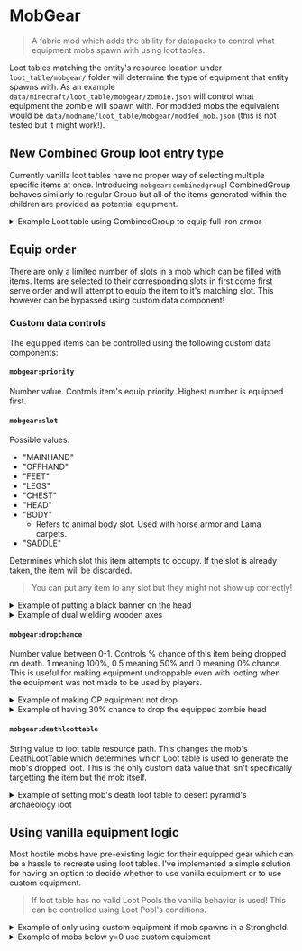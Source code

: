 # MobGear
> A fabric mod which adds the ability for datapacks to control what equipment mobs spawn with using loot tables.

Loot tables matching the entity's resource location under `loot_table/mobgear/` folder will determine the type of equipment that entity spawns with. As an example `data/minecraft/loot_table/mobgear/zombie.json` will control what equipment the zombie will spawn with. For modded mobs the equivalent would be `data/modname/loot_table/mobgear/modded_mob.json` (this is not tested but it might work!).

## New Combined Group loot entry type
Currently vanilla loot tables have no proper way of selecting multiple specific items at once. Introducing `mobgear:combinedgroup`! CombinedGroup behaves similarly to regular Group but all of the items generated within the children are provided as potential equipment.

<details>
    <summary>Example Loot table using CombinedGroup to equip full iron armor</summary>

```json
{
    "type": "minecraft:equipment",
    "pools": [
        {
            "rolls": 1,
            "entries": [
                {
                    "type": "mobgear:combinedgroup",
                    "children": [
                        {
                            "type": "minecraft:item",
                            "name": "minecraft:iron_helmet"
                        },
                        {
                            "type": "minecraft:item",
                            "name": "minecraft:iron_chestplate"
                        },
                        {
                            "type": "minecraft:item",
                            "name": "minecraft:iron_leggings"
                        },
                        {
                            "type": "minecraft:item",
                            "name": "minecraft:iron_boots"
                        }
                    ]
                }
            ]
        }
    ]
}
```

</details>

## Equip order
There are only a limited number of slots in a mob which can be filled with items. Items are selected to their corresponding slots in first come first serve order and will attempt to equip the item to it's matching slot. This however can be bypassed using custom data component!

### Custom data controls
The equipped items can be controlled using the following custom data components:

#### `mobgear:priority`
Number value.
Controls item's equip priority. Highest number is equipped first.

#### `mobgear:slot`
Possible values:
 - "MAINHAND"
 - "OFFHAND"
 - "FEET"
 - "LEGS"
 - "CHEST"
 - "HEAD"
 - "BODY"
    - Refers to animal body slot. Used with horse armor and Lama carpets.
 - "SADDLE"

Determines which slot this item attempts to occupy. If the slot is already taken, the item will be discarded.
> You can put any item to any slot but they might not show up correctly!

<details>
    <summary>Example of putting a black banner on the head</summary>

```json
{
    "type": "minecraft:item",
    "name": "minecraft:black_banner",
    "functions": [
        {
            "function": "minecraft:set_custom_data",
            "tag": {
                "mobgear:slot": "HEAD"
            }
        }
    ]
}
```
</details>

<details>
    <summary>Example of dual wielding wooden axes</summary>

```json
"entries": [
    {
        "type": "minecraft:item",
        "name": "minecraft:wooden_axe",
        "functions": [
            {
                "function": "minecraft:set_custom_data",
                "tag": {
                    "mobgear:slot": "MAINHAND"
                }
            }
        ]
    },
    {
        "type": "minecraft:item",
        "name": "minecraft:wooden_axe",
        "functions": [
            {
                "function": "minecraft:set_custom_data",
                "tag": {
                    "mobgear:slot": "OFFHAND"
                }
            }
        ]
    }
]
```

</details>

#### `mobgear:dropchance`
Number value between 0-1.
Controls % chance of this item being dropped on death. 1 meaning 100%, 0.5 meaning 50% and 0 meaning 0% chance. This is useful for making equipment undroppable even with looting when the equipment was not made to be used by players.

<details>
    <summary>Example of making OP equipment not drop</summary>

```json
{
    "type": "minecraft:item",
    "name": "minecraft:netherite_chestplate",
    "functions": [
        {
            "function": "minecraft:set_enchantments",
            "enchantments": {
                "minecraft:protection": 10,
                "minecraft:projectile_protection": 10,
                "minecraft:blast_protection": 10
            }
        },
        {
            "function": "minecraft:set_custom_data",
            "tag": {
                "mobgear:dropchance": 0
            }
        }
    ]
}
```

</details>

<details>
    <summary>Example of having 30% chance to drop the equipped zombie head</summary>

```json
{
    "type": "minecraft:item",
    "name": "minecraft:zombie_head",
    "functions": [
        {
            "function": "minecraft:set_custom_data",
            "tag": {
                "mobgear:dropchance": 0.3,
                "mobgear:slot": "HEAD"
            }
        }
    ]
}
```

</details>

#### `mobgear:deathloottable`
String value to loot table resource path.
This changes the mob's DeathLootTable which determines which Loot table is used to generate the mob's dropped loot. This is the only custom data value that isn't specifically targetting the item but the mob itself.

<details>
<summary>Example of setting mob's death loot table to desert pyramid's archaeology loot</summary>


```json
{
  "type": "minecraft:equipment",
  "pools": [
    {
      "rolls": 0,
      "entries": [
        {
          "type": "minecraft:item",
          "name": "minecraft:egg",
          "functions": [
            {
              "function": "minecraft:set_count",
              "count": {
                "type": "minecraft:uniform",
                "min": 3,
                "max": 7
              }
            },
            {
              "function": "minecraft:set_custom_data",
              "tag": {
                "mobgear:deathloottable": "minecraft:archaeology/desert_pyramid"
              }
            }
          ]
        }
      ]
    }
  ]
}
```

</details>

## Using vanilla equipment logic
Most hostile mobs have pre-existing logic for their equipped gear which can be a hassle to recreate using loot tables. I've implemented a simple solution for having an option to decide whether to use vanilla equipment or to use custom equipment.
> If loot table has no valid Loot Pools the vanilla behavior is used! This can be controlled using Loot Pool's conditions.

<details>
<summary>Example of only using custom equipment if mob spawns in a Stronghold.</summary>

> If the location_check condition is false then vanilla behavior is used as none of the available loot pools are valid.


```json
{
  "type": "minecraft:equipment",
  "pools": [
    {
      "rolls": 1,
      "entries": [
        ...
      ],
      "conditions": [
        {
          "condition": "minecraft:location_check",
          "predicate": {
            "structures": "minecraft:stronghold"
          }
        }
      ]
    }
  ]
}
```

</details>

<details>
<summary>Example of mobs below y=0 use custom equipment</summary>

> If the location_check condition is false then vanilla behavior is used as none of the available loot pools are valid.


```json
{
  "type": "minecraft:equipment",
  "pools": [
    {
      "rolls": 1,
      "entries": [
        ...
      ],
      "conditions": [
        {
          "condition": "minecraft:location_check",
          "predicate": {
            "position": {
              "y": {
                "max": 0
              }
            }
          }
        }
      ]
    }
  ]
}
```

</details>